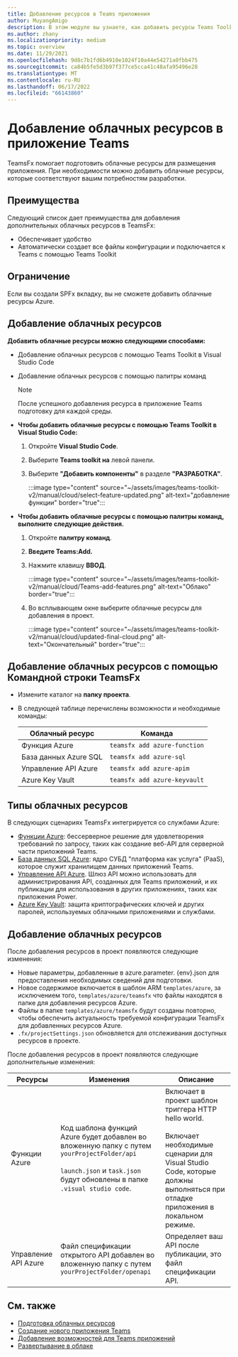 ```yaml
---
title: Добавление ресурсов в Teams приложения
author: MuyangAmigo
description: В этом модуле вы узнаете, как добавить ресурсы Teams Toolkit, преимущества, ограничения и возможности
ms.author: zhany
ms.localizationpriority: medium
ms.topic: overview
ms.date: 11/29/2021
ms.openlocfilehash: 9d8c7b1fd6b4910e1024f10a44e54271a0fbb475
ms.sourcegitcommit: ca84b5fe5d3b97f377ce5cca41c48afa95496e28
ms.translationtype: MT
ms.contentlocale: ru-RU
ms.lasthandoff: 06/17/2022
ms.locfileid: "66143860"
---
```

# <a name="add-cloud-resources-to-teams-app"></a>Добавление облачных ресурсов в приложение Teams

TeamsFx помогает подготовить облачные ресурсы для размещения приложения. При необходимости можно добавить облачные ресурсы, которые соответствуют вашим потребностям разработки.

## <a name="advantages"></a>Преимущества

Следующий список дает преимущества для добавления дополнительных облачных ресурсов в TeamsFx:

* Обеспечивает удобство
* Автоматически создает все файлы конфигурации и подключается к Teams с помощью Teams Toolkit

## <a name="limitation"></a>Ограничение

Если вы создали SPFx вкладку, вы не сможете добавить облачные ресурсы Azure.

## <a name="add-cloud-resources"></a>Добавление облачных ресурсов

**Добавить облачные ресурсы можно следующими способами:**

* Добавление облачных ресурсов с помощью Teams Toolkit в Visual Studio Code
* Добавление облачных ресурсов с помощью палитры команд

  > [!NOTE]
  > После успешного добавления ресурса в приложение Teams подготовку для каждой среды.
  
* **Чтобы добавить облачные ресурсы с помощью Teams Toolkit в Visual Studio Code:**

   1. Откройте **Visual Studio Code**.
   1. Выберите **Teams toolkit на** левой панели.
   1. Выберите **"Добавить компоненты"** в разделе **"РАЗРАБОТКА"**.

        :::image type="content" source="~/assets/images/teams-toolkit-v2/manual/cloud/select-feature-updated.png" alt-text="добавление функции" border="true":::

* **Чтобы добавить облачные ресурсы с помощью палитры команд, выполните следующие действия.**

   1. Откройте **палитру команд**.
   1. **Введите Teams:Add.**
   1. Нажмите клавишу **ВВОД**.

        :::image type="content" source="~/assets/images/teams-toolkit-v2/manual/cloud/Teams-add-features.png" alt-text="Облако" border="true":::

   1. Во всплывающем окне выберите облачные ресурсы для добавления в проект.

        :::image type="content" source="~/assets/images/teams-toolkit-v2/manual/cloud/updated-final-cloud.png" alt-text="Окончательный" border="true":::

## <a name="add-cloud-resources-using-teamsfx-cli"></a>Добавление облачных ресурсов с помощью Командной строки TeamsFx

* Измените каталог на **папку проекта**.
* В следующей таблице перечислены возможности и необходимые команды:

  |Облачный ресурс|Команда|
  |---------------|----------|
  | Функция Azure|`teamsfx add azure-function`|
  | База данных Azure SQL|`teamsfx add azure-sql`|
  | Управление API Azure|`teamsfx add azure-apim`|
  | Azure Key Vault|`teamsfx add azure-keyvault`|

## <a name="types-of-cloud-resources"></a>Типы облачных ресурсов

В следующих сценариях TeamsFx интегрируется со службами Azure:

- [Функции Azure](/azure/azure-functions/functions-overview): бессерверное решение для удовлетворения требований по запросу, таких как создание веб-API для серверной части приложений Teams.
- [База данных SQL Azure](/azure/azure-sql/database/sql-database-paas-overview): ядро СУБД "платформа как услуга" (PaaS), которое служит хранилищем данных приложений Teams.
- [Управление API Azure](deploy.md). Шлюз API можно использовать для администрирования API, созданных для Teams приложений, и их публикации для использования в других приложениях, таких как приложения Power.
- [Azure Key Vault](/azure/key-vault/general/overview): защита криптографических ключей и других паролей, используемых облачными приложениями и службами.

## <a name="add-cloud-resources"></a>Добавление облачных ресурсов

После добавления ресурсов в проект появляются следующие изменения:

- Новые параметры, добавленные в azure.parameter. {env}.json для предоставления необходимых сведений для подготовки.
- Новое содержимое включается в шаблон ARM `templates/azure`, за исключением того, `templates/azure/teamsfx` что файлы находятся в папке для добавления ресурсов Azure.
- Файлы в папке `templates/azure/teamsfx` будут созданы повторно, чтобы обеспечить актуальность требуемой конфигурации TeamsFx для добавленных ресурсов Azure.
- `.fx/projectSettings.json` обновляется для отслеживания доступных ресурсов в проекте.

После добавления ресурсов в проект появляются следующие дополнительные изменения:

|Ресурсы|Изменения|Описание|
|---------------|---------------|-----------------------------|
|Функции Azure|Код шаблона функций Azure будет добавлен во вложенную папку с путем `yourProjectFolder/api`</br></br>`launch.json` и `task.json` будут обновлены в папке `.visual studio code`.| Включает в проект шаблон триггера HTTP hello world.</br></br> Включает необходимые сценарии для Visual Studio Code, которые должны выполняться при отладке приложения в локальном режиме.|
|Управление API Azure|Файл спецификации открытого API добавлен во вложенную папку с путем `yourProjectFolder/openapi`|Определяет ваш API после публикации, это файл спецификации API.|

## <a name="see-also"></a>См. также

* [Подготовка облачных ресурсов](provision.md)
* [Создание нового приложения Teams](create-new-project.md)
* [Добавление возможностей для Teams приложений](add-capability.md)
* [Развертывание в облаке](deploy.md)